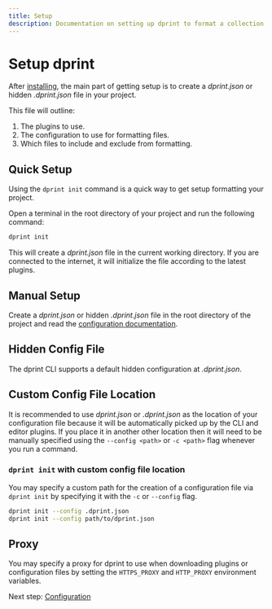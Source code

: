 ```yaml
---
title: Setup
description: Documentation on setting up dprint to format a collection of code.
---
```


# Setup dprint

After [installing](/install), the main part of getting setup is to create a _dprint.json_ or hidden _.dprint.json_ file in your project.

This file will outline:

1. The plugins to use.
2. The configuration to use for formatting files.
3. Which files to include and exclude from formatting.

## Quick Setup

Using the `dprint init` command is a quick way to get setup formatting your project.

Open a terminal in the root directory of your project and run the following command:

```bash
dprint init
```

This will create a _dprint.json_ file in the current working directory. If you are connected to the internet, it will initialize the file according to the latest plugins.

## Manual Setup

Create a _dprint.json_ or hidden _.dprint.json_ file in the root directory of the project and read the [configuration documentation](/config).

## Hidden Config File

The dprint CLI supports a default hidden configuration at _.dprint.json_.

## Custom Config File Location

It is recommended to use _dprint.json_ or _.dprint.json_ as the location of your configuration file because it will be automatically picked up by the CLI and editor plugins. If you place it in another other location then it will need to be manually specified using the `--config <path>` or `-c <path>` flag whenever you run a command.

### `dprint init` with custom config file location

You may specify a custom path for the creation of a configuration file via `dprint init` by specifying it with the `-c` or `--config` flag.

```bash
dprint init --config .dprint.json
dprint init --config path/to/dprint.json
```

## Proxy

You may specify a proxy for dprint to use when downloading plugins or configuration files by setting the `HTTPS_PROXY` and `HTTP_PROXY` environment variables.

Next step: [Configuration](/config)

